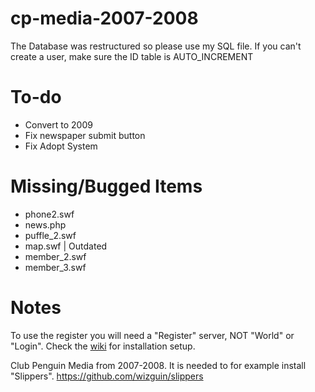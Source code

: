 # cp-media-2007-2008

The Database was restructured so please use my SQL file.
If you can't create a user, make sure the ID table is AUTO_INCREMENT
 


# To-do
- Convert to 2009
- Fix newspaper submit button
- Fix Adopt System





# Missing/Bugged Items
- phone2.swf
- news.php
- puffle_2.swf
- map.swf | Outdated
- member_2.swf
- member_3.swf





# Notes
To use the register you will need a "Register" server, NOT "World" or "Login".
Check the [wiki](https://github.com/wildmaster84/cp-media-2007-2008/wiki) for installation setup.

Club Penguin Media from 2007-2008.
It is needed to for example install "Slippers". https://github.com/wizguin/slippers
